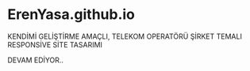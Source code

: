 # ErenYasa.github.io

KENDİMİ GELİŞTİRME AMAÇLI, TELEKOM OPERATÖRÜ ŞİRKET TEMALI RESPONSİVE SİTE TASARIMI

DEVAM EDİYOR..
